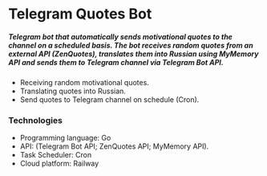 # Telegram Quotes Bot

##### Telegram bot that automatically sends motivational quotes to the channel on a scheduled basis. The bot receives random quotes from an external API (ZenQuotes), translates them into Russian using MyMemory API and sends them to Telegram channel via Telegram Bot API.

- Receiving random motivational quotes.
- Translating quotes into Russian.
- Send quotes to Telegram channel on schedule (Cron).

### Technologies
- Programming language: Go
- API: (Telegram Bot API; ZenQuotes API; MyMemory API).
- Task Scheduler: Cron
- Cloud platform: Railway
